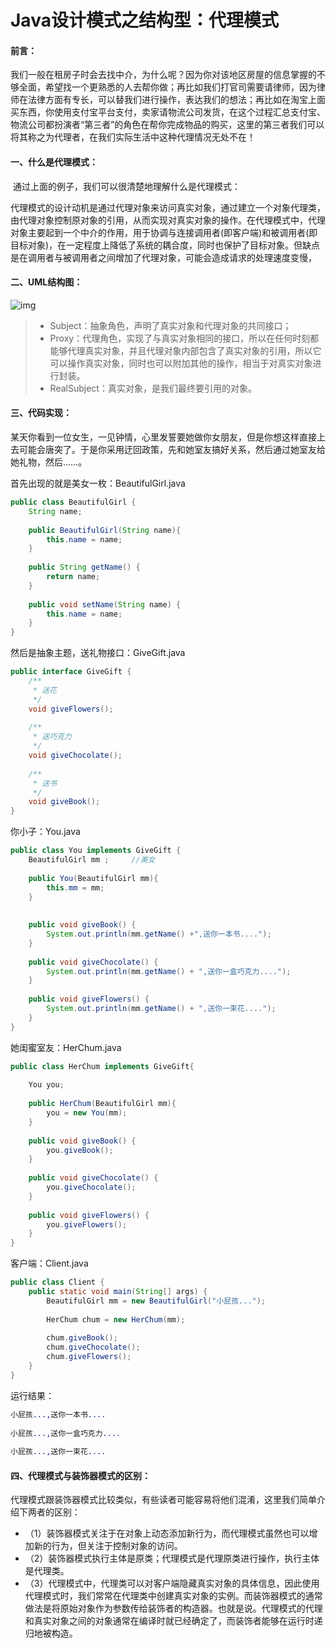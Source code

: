 # Java设计模式之结构型：代理模式

#### 前言：

​    我们一般在租房子时会去找中介，为什么呢？因为你对该地区房屋的信息掌握的不够全面，希望找一个更熟悉的人去帮你做；再比如我们打官司需要请律师，因为律师在法律方面有专长，可以替我们进行操作，表达我们的想法；再比如在淘宝上面买东西，你使用支付宝平台支付，卖家请物流公司发货，在这个过程汇总支付宝、物流公司都扮演者“第三者”的角色在帮你完成物品的购买，这里的第三者我们可以将其称之为代理者，在我们实际生活中这种代理情况无处不在！



#### 一、什么是代理模式：

​    通过上面的例子，我们可以很清楚地理解什么是代理模式：

​    代理模式的设计动机是通过代理对象来访问真实对象，通过建立一个对象代理类，由代理对象控制原对象的引用，从而实现对真实对象的操作。在代理模式中，代理对象主要起到一个中介的作用，用于协调与连接调用者(即客户端)和被调用者(即目标对象)，在一定程度上降低了系统的耦合度，同时也保护了目标对象。但缺点是在调用者与被调用者之间增加了代理对象，可能会造成请求的处理速度变慢，

#### 

#### 二、UML结构图：

![img](http://hsy.sylianxizhuanyong.cn:9001/blog/2024/06/25/20181102100008694.jpg)

> - Subject：抽象角色，声明了真实对象和代理对象的共同接口；
> - Proxy：代理角色，实现了与真实对象相同的接口，所以在任何时刻都能够代理真实对象，并且代理对象内部包含了真实对象的引用，所以它可以操作真实对象，同时也可以附加其他的操作，相当于对真实对象进行封装。
> - RealSubject：真实对象，是我们最终要引用的对象。



#### 三、代码实现：

某天你看到一位女生，一见钟情，心里发誓要她做你女朋友，但是你想这样直接上去可能会唐突了。于是你采用迂回政策，先和她室友搞好关系，然后通过她室友给她礼物，然后……。

首先出现的就是美女一枚：BeautifulGirl.java

```java
public class BeautifulGirl {
    String name;
    
    public BeautifulGirl(String name){
        this.name = name;
    }
 
    public String getName() {
        return name;
    }
 
    public void setName(String name) {
        this.name = name;
    }
}
```

 然后是抽象主题，送礼物接口：GiveGift.java

```java
public interface GiveGift {
    /**
     * 送花
     */
    void giveFlowers();
    
    /**
     * 送巧克力
     */
    void giveChocolate();
    
    /**
     * 送书
     */
    void giveBook();
}
```

你小子：You.java

```java
public class You implements GiveGift {
    BeautifulGirl mm ;     //美女
    
    public You(BeautifulGirl mm){
        this.mm = mm;
    }
    
 
    public void giveBook() {
        System.out.println(mm.getName() +",送你一本书....");
    }
 
    public void giveChocolate() {
        System.out.println(mm.getName() + ",送你一盒巧克力....");
    }
 
    public void giveFlowers() {
        System.out.println(mm.getName() + ",送你一束花....");
    }
}
```

 她闺蜜室友：HerChum.java

```java
public class HerChum implements GiveGift{
 
    You you;
    
    public HerChum(BeautifulGirl mm){
        you = new You(mm);
    }
    
    public void giveBook() {
        you.giveBook();
    }
 
    public void giveChocolate() {
        you.giveChocolate();
    }
 
    public void giveFlowers() {
        you.giveFlowers();
    }
}
```

 客户端：Client.java

```java
public class Client {
    public static void main(String[] args) {
        BeautifulGirl mm = new BeautifulGirl("小屁孩...");
        
        HerChum chum = new HerChum(mm);
        
        chum.giveBook();
        chum.giveChocolate();
        chum.giveFlowers();
    }
}
```

 运行结果：

```erlang
小屁孩...,送你一本书....
 
小屁孩...,送你一盒巧克力....
 
小屁孩...,送你一束花....
```



#### 四、代理模式与装饰器模式的区别：

代理模式跟装饰器模式比较类似，有些读者可能容易将他们混淆，这里我们简单介绍下两者的区别：

- （1）装饰器模式关注于在对象上动态添加新行为，而代理模式虽然也可以增加新的行为，但关注于控制对象的访问。
- （2）装饰器模式执行主体是原类；代理模式是代理原类进行操作，执行主体是代理类。
- （3）代理模式中，代理类可以对客户端隐藏真实对象的具体信息，因此使用代理模式时，我们常常在代理类中创建真实对象的实例。而装饰器模式的通常做法是将原始对象作为参数传给装饰者的构造器。也就是说。代理模式的代理和真实对象之间的对象通常在编译时就已经确定了，而装饰者能够在运行时递归地被构造。